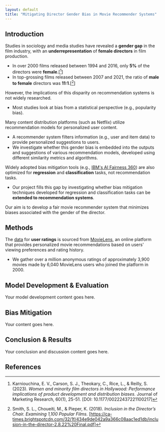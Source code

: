 ```yaml
---
layout: default
title: "Mitigating Director Gender Bias in Movie Recommender Systems"
---
```


## Introduction

Studies in sociology and media studies have revealed a **gender gap** in the film industry, with an **underrepresentation** of **female directors** in film production.
-    In over 2000 films released between 1994 and 2016, only **5%** of the directors were **female**.[[^1]]
-    In top-grossing films released between 2007 and 2021, the ratio of **male to female** directors was **11:1**.[[^2]]

However, the implications of this disparity on recommendation systems is not widely researched.
-    Most studies look at bias from a statistical perspective (e.g., popularity bias).

Many content distribution platforms (such as Netflix) utilize recommendation models for personalized user content.
-    A recommender system filters information (e.g., user and item data) to provide personalized suggestions to users.
-    We investigate whether this gender bias is embedded into the outputs and suggestions of various recommendation models, developed using different similarity metrics and algorithms.

Widely adopted bias mitigation tools (e.g., [IBM's AI Fairness 360](https://aif360.readthedocs.io/en/stable/index.html)) are also optimized for **regression** and **classification** tasks, not recommendation tasks.
-    Our project fills this gap by investigating whether bias mitigation techniques developed for regression and classification tasks can be **extended to recommendation systems**.

Our aim is to develop a fair movie recommender system that minimizes biases associated with the gender of the director.

## Methods

The [data](https://grouplens.org/datasets/movielens/1m/) for **user ratings** is sourced from [MovieLens](https://movielens.org/), an online platform that provides personalized movie recommendations based on users' viewing preferences and rating history.
-    We gather over a million anonymous ratings of approximately 3,900 movies made by 6,040 MovieLens users who joined the platform in 2000.

## Model Development & Evaluation

Your model development content goes here.

## Bias Mitigation

Your content goes here.

## Conclusion & Results

Your conclusion and discussion content goes here.

## References

[^1]: Karniouchina, E. V., Carson, S. J., Theokary, C., Rice, L., & Reilly, S. (2023). *Women and minority film directors in Hollywood: Performance implications of product development and distribution biases.* Journal of Marketing Research, 60(1), 25-51. [DOI: 10.1177/00222437221100217]

[^2]: Smith, S. L., Choueiti, M., & Pieper, K. (2018). *Inclusion in the Director’s Chair. Examining 1,100 Popular Films.* [https://ca-times.brightspotcdn.com/32/1f/434e9de042a9a366c08aac1ed1db/inclusion-in-the-director-2.8.22%20Final.pdf]

